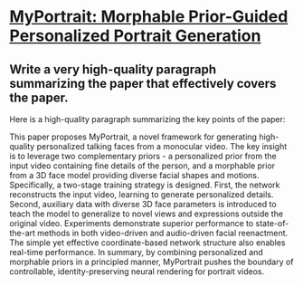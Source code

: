 # [MyPortrait: Morphable Prior-Guided Personalized Portrait Generation](https://arxiv.org/abs/2312.02703)

## Write a very high-quality paragraph summarizing the paper that effectively covers the paper.

 Here is a high-quality paragraph summarizing the key points of the paper:

This paper proposes MyPortrait, a novel framework for generating high-quality personalized talking faces from a monocular video. The key insight is to leverage two complementary priors - a personalized prior from the input video containing fine details of the person, and a morphable prior from a 3D face model providing diverse facial shapes and motions. Specifically, a two-stage training strategy is designed. First, the network reconstructs the input video, learning to generate personalized details. Second, auxiliary data with diverse 3D face parameters is introduced to teach the model to generalize to novel views and expressions outside the original video. Experiments demonstrate superior performance to state-of-the-art methods in both video-driven and audio-driven facial reenactment. The simple yet effective coordinate-based network structure also enables real-time performance. In summary, by combining personalized and morphable priors in a principled manner, MyPortrait pushes the boundary of controllable, identity-preserving neural rendering for portrait videos.
